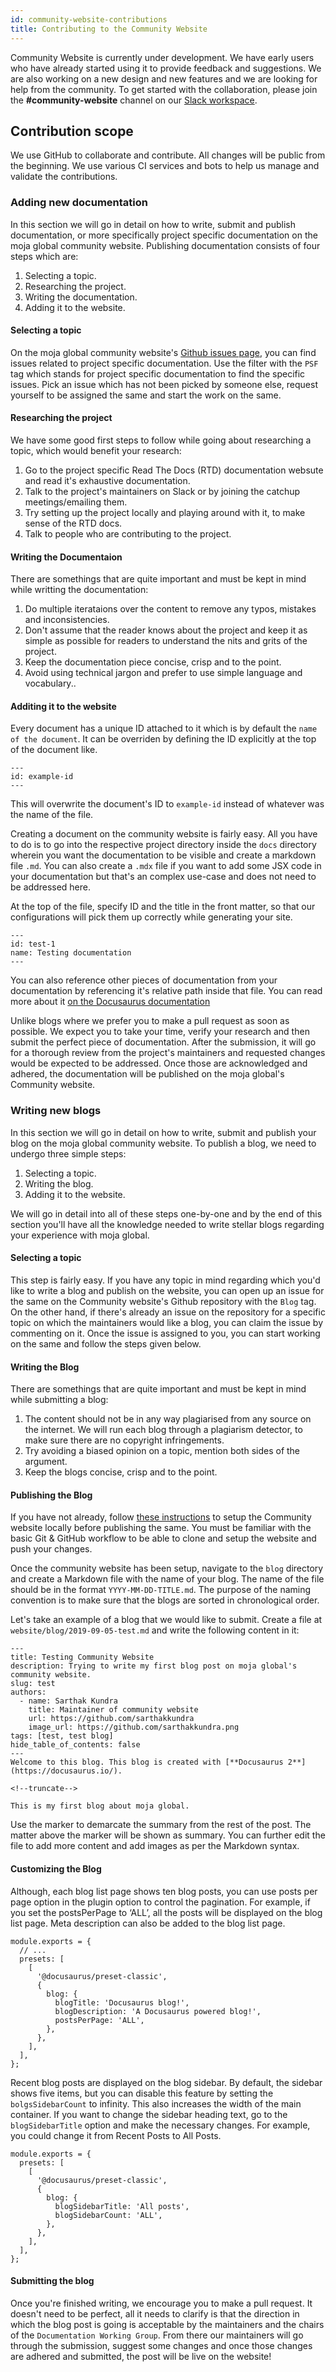```yaml
---
id: community-website-contributions
title: Contributing to the Community Website
---
```


Community Website is currently under development. We have early users who have already started using it to provide feedback and suggestions. We are also working on a new design and new features and we are looking for help from the community. To get started with the collaboration, please join the **#community-website** channel on our [Slack workspace](https://mojaglobal.slack.com).

## Contribution scope

We use GitHub to collaborate and contribute. All changes will be public from the beginning. We use various CI services and bots to help us manage and validate the contributions.

### Adding new documentation

In this section we will go in detail on how to write, submit and publish documentation, or more specifically project specific documentation on the moja global community website. Publishing documentation consists of four steps which are:

1. Selecting a topic.
2. Researching the project.
3. Writing the documentation.
4. Adding it to the website.

#### Selecting a topic

On the moja global community website's [Github issues page](https://github.com/moja-global/community-website/issues), you can find issues related to project specific documentation. Use the filter with the `PSF` tag which stands for project specific documentation to find the specific issues. Pick an issue which has not been picked by someone else, request yourself to be assigned the same and start the work on the same.

#### Researching the project

We have some good first steps to follow while going about researching a topic, which would benefit your research:

1. Go to the project specific Read The Docs (RTD) documentation websute and read it's exhaustive documentation.
2. Talk to the project's maintainers on Slack or by joining the catchup meetings/emailing them.
3. Try setting up the project locally and playing around with it, to make sense of the RTD docs.
4. Talk to people who are contributing to the project.

#### Writing the Documentaion

There are somethings that are quite important and must be kept in mind while writting the documentation:

1. Do multiple iterataions over the content to remove any typos, mistakes and inconsistencies.
2. Don't assume that the reader knows about the project and keep it as simple as possible for readers to understand the nits and grits of the project.
3. Keep the documentation piece concise, crisp and to the point.
4. Avoid using technical jargon and prefer to use simple language and vocabulary..

#### Additing it to the website

Every document has a unique ID attached to it which is by default the `name of the document`. It can be overriden by defining the ID explicitly at the top of the document like.

```
---
id: example-id
---
```

This will overwrite the document's ID to `example-id` instead of whatever was the name of the file.

Creating a document on the community website is fairly easy. All you have to do is to go into the respective project directory inside the `docs` directory wherein you want the documentation to be visible and create a markdown file `.md`. You can also create a `.mdx` file if you want to add some JSX code in your documentation but that's an complex use-case and does not need to be addressed here.

At the top of the file, specify ID and the title in the front matter, so that our configurations will pick them up correctly while generating your site.

```
---
id: test-1
name: Testing documentation
---
```

You can also reference other pieces of documentation from your documentation by referencing it's relative path inside that file. You can read more about it [on the Docusaurus documentation](https://docusaurus.io/docs/docs-markdown-features#referencing-other-documents)

Unlike blogs where we prefer you to make a pull request as soon as possible. We expect you to take your time, verify your research and then submit the perfect piece of documentation. After the submission, it will go for a thorough review from the project's maintainers and requested changes would be expected to be addressed. Once those are acknowledged and adhered, the documentation will be published on the moja global's Community website.

### Writing new blogs

In this section we will go in detail on how to write, submit and publish your blog on the moja global community website. To publish a blog, we need to undergo three simple steps:

1. Selecting a topic.
2. Writing the blog.
3. Adding it to the website.

We will go in detail into all of these steps one-by-one and by the end of this section you'll have all the knowledge needed to write stellar blogs regarding your experience with moja global.

#### Selecting a topic

This step is fairly easy. If you have any topic in mind regarding which you'd like to write a blog and publish on the website, you can open up an issue for the same on the Community website's Github repository with the `Blog` tag. On the other hand, if there's already an issue on the repository for a specific topic on which the maintainers would like a blog, you can claim the issue by commenting on it. Once the issue is assigned to you, you can start working on the same and follow the steps given below.

#### Writing the Blog

There are somethings that are quite important and must be kept in mind while submitting a blog:

1. The content should not be in any way plagiarised from any source on the internet. We will run each blog through a plagiarism detector, to make sure there are no copyright infringements.
2. Try avoiding a biased opinion on a topic, mention both sides of the argument.
3. Keep the blogs concise, crisp and to the point.

#### Publishing the Blog

If you have not already, follow [these instructions](https://github.com/moja-global/community-website/blob/main/FAQ.md#how-to-contribute-to-the-community-website) to setup the Community website locally before publishing the same. You must be familiar with the basic Git & GitHub workflow to be able to clone and setup the website and push your changes.

Once the community website has been setup, navigate to the `blog` directory and create a Markdown file with the name of your blog. The name of the file should be in the format `YYYY-MM-DD-TITLE.md`. The purpose of the naming convention is to make sure that the blogs are sorted in chronological order.

Let's take an example of a blog that we would like to submit. Create a file at `website/blog/2019-09-05-test.md` and write the following content in it:

```
---
title: Testing Community Website
description: Trying to write my first blog post on moja global's community website.
slug: test
authors:
  - name: Sarthak Kundra
    title: Maintainer of community website
    url: https://github.com/sarthakkundra
    image_url: https://github.com/sarthakkundra.png
tags: [test, test blog]
hide_table_of_contents: false
---
Welcome to this blog. This blog is created with [**Docusaurus 2**](https://docusaurus.io/).

<!--truncate-->

This is my first blog about moja global.

```

Use the marker to demarcate the summary from the rest of the post. The matter above the marker will be shown as summary. You can further edit the file to add more content and add images as per the Markdown syntax.

#### Customizing the Blog

Although, each blog list page shows ten blog posts, you can use posts per page option in the plugin option to control the pagination. For example, if you set the postsPerPage to ‘ALL’, all the posts will be displayed on the blog list page. Meta description can also be added to the blog list page.

```
module.exports = {
  // ...
  presets: [
    [
      '@docusaurus/preset-classic',
      {
        blog: {
          blogTitle: 'Docusaurus blog!',
          blogDescription: 'A Docusaurus powered blog!',
          postsPerPage: 'ALL',
        },
      },
    ],
  ],
};
```

Recent blog posts are displayed on the blog sidebar. By default, the sidebar shows five items, but you can disable this feature by setting the `bolgsSidebarCount` to infinity. This also increases the width of the main container. If you want to change the sidebar heading text, go to the `blogSidebarTitle` option and make the necessary changes. For example, you could change it from Recent Posts to All Posts.

```
module.exports = {
  presets: [
    [
      '@docusaurus/preset-classic',
      {
        blog: {
          blogSidebarTitle: 'All posts',
          blogSidebarCount: 'ALL',
        },
      },
    ],
  ],
};
```

#### Submitting the blog

Once you're finished writing, we encourage you to make a pull request. It doesn't need to be perfect, all it needs to clarify is that the direction in which the blog post is going is acceptable by the maintainers and the chairs of the `Documentation Working Group`. From there our maintainers will go through the submission, suggest some changes and once those changes are adhered and submitted, the post will be live on the website!
